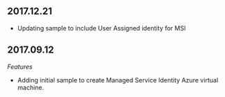  ## 2017.12.21
 * Updating sample to include User Assigned identity for MSI

 ## 2017.09.12
  
 *Features*
 * Adding initial sample to create Managed Service Identity Azure virtual machine.
 